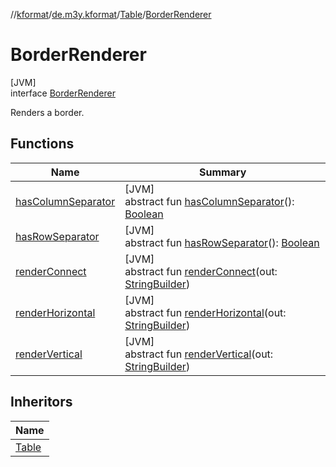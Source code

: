 //[kformat](../../../../index.md)/[de.m3y.kformat](../../index.md)/[Table](../index.md)/[BorderRenderer](index.md)

# BorderRenderer

[JVM]\
interface [BorderRenderer](index.md)

Renders a border.

## Functions

| Name | Summary |
|---|---|
| [hasColumnSeparator](has-column-separator.md) | [JVM]<br>abstract fun [hasColumnSeparator](has-column-separator.md)(): [Boolean](https://kotlinlang.org/api/latest/jvm/stdlib/kotlin/-boolean/index.html) |
| [hasRowSeparator](has-row-separator.md) | [JVM]<br>abstract fun [hasRowSeparator](has-row-separator.md)(): [Boolean](https://kotlinlang.org/api/latest/jvm/stdlib/kotlin/-boolean/index.html) |
| [renderConnect](render-connect.md) | [JVM]<br>abstract fun [renderConnect](render-connect.md)(out: [StringBuilder](https://kotlinlang.org/api/latest/jvm/stdlib/kotlin.text/-string-builder/index.html)) |
| [renderHorizontal](render-horizontal.md) | [JVM]<br>abstract fun [renderHorizontal](render-horizontal.md)(out: [StringBuilder](https://kotlinlang.org/api/latest/jvm/stdlib/kotlin.text/-string-builder/index.html)) |
| [renderVertical](render-vertical.md) | [JVM]<br>abstract fun [renderVertical](render-vertical.md)(out: [StringBuilder](https://kotlinlang.org/api/latest/jvm/stdlib/kotlin.text/-string-builder/index.html)) |

## Inheritors

| Name |
|---|
| [Table](../-border-style/index.md) |
